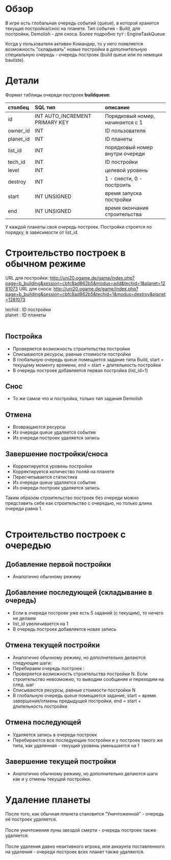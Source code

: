 # Обзор #

В игре есть глобальная очередь событий (queue), в которой хранится текущая постройка/снос на планете.
Тип события - Build, для постройки, Demolish - для сноса.
Более подробно тут : EngineTaskQueue

Когда у пользователя активен Командир, то у него появляется возможность "складывать" новые постройки в дополнительную специальную очередь - очередь построек (build queue или по немецки bauliste).

# Детали #

Формат таблицы очереди построек **buildqueue**:

| **столбец** | **SQL тип** | **описание** |
|:-------------------|:---------------|:---------------------|
| id                 | INT AUTO\_INCREMENT PRIMARY KEY| Порядковый номер, начинается с 1|
| owner\_id          | INT            | ID пользователя |
| planet\_id         | INT            | ID планеты    |
| list\_id           | INT            | порядковый номер внутри очереди |
| tech\_id           | INT            | ID постройки |
| level              | INT            | целевой уровень |
| destroy            | INT            | 1 - снести, 0 - построить |
| start              | INT UNSIGNED   | время запуска постройки |
| end                | INT UNSIGNED   | время окончания строительства |

У каждой планеты своя очередь построек. Постройки строятся по порядку, в зависимости от list\_id.

# Строительство построек в обычном режиме #

URL для постройки: http://uni20.ogame.de/game/index.php?page=b_building&session=cbfc8ad862b5&modus=add&techid=1&planet=1281073
URL для сноса: http://uni20.ogame.de/game/index.php?page=b_building&session=cbfc8ad862b5&techid=1&modus=destroy&planet=1281073

techid : ID постройки<br>
planet : ID планеты<br>
<br>
<h2>Постройка</h2>

<ul><li>Проверяется возможность строительства постройки<br>
</li><li>Списываются ресурсы, равные стоимости постройки<br>
</li><li>В глобальную очередь queue помещается задание типа Build, start = текущему моменту времени, end = start + длительность постройки<br>
</li><li>В очередь построек добавляется первая постройка (list_id=1)</li></ul>

<h2>Снос</h2>

<ul><li>То же самое что и постройка, только тип задания Demolish</li></ul>

<h2>Отмена</h2>

<ul><li>Возвращаются ресурсы<br>
</li><li>Из очереди queue удаляется событие<br>
</li><li>Из очереди построек удаляется запись</li></ul>

<h2>Завершение постройки/сноса</h2>

<ul><li>Корректируется уровень постройки<br>
</li><li>Корректируется количество полей на планете<br>
</li><li>Пересчитывается статистика<br>
</li><li>Из очереди queue удаляется событие<br>
</li><li>Из очереди построек удаляется запись</li></ul>

Таким образом строительство построек без очереди можно представить себе как строительство с очередью, но только длина очереди равна 1.<br>
<br>
<h1>Строительство построек с очередью</h1>

<h2>Добавление первой постройки</h2>

<ul><li>Аналогично обычному режиму</li></ul>

<h2>Добавление последующей (складывание в очередь)</h2>

<ul><li>Если в очереди построек уже есть 5 заданий (с текущим), то ничего не делаем<br>
</li><li>list_id увеличивается на 1<br>
</li><li>В очередь построек добавляется новая запись</li></ul>

<h2>Отмена текущей постройки</h2>

<ul><li>Аналогично обычному режиму, но дополнительно делаются следующие шаги:<br>
</li><li>Перебираем очередь построек :<br>
</li><li>Проверяется возможность строительства постройки N. Если строительство невозможно, то выводим сообщение и переходим на след. шаг<br>
</li><li>Списываются ресурсы, равные стоимости постройки N<br>
</li><li>В глобальную очередь queue помещается задание, start = время завершения/отмены предыдущей постройки, end = start + длительность постройки</li></ul>

<h2>Отмена последующей</h2>

<ul><li>Удаляется запись в очереди построек<br>
</li><li>Перебираются все последующие постройки и у построек такого же типа, как удаленная - текущий уровень уменьшается на 1</li></ul>

<h2>Завершение текущей постройки</h2>

<ul><li>Аналогично обычному режиму, но дополнительно делаются шаги как и у отмены текущей постройки.</li></ul>

<h1>Удаление планеты</h1>

После того, как обычная планета становится "Уничтоженной" - очередь её построек удаляется.<br>
<br>
После уничтожения луны звездой смерти - очередь построек также удаляется.<br>
<br>
После удаления давно неактивного игрока, или аккаунта поставленного на удаления - очереди построек всех планет также удаляются.